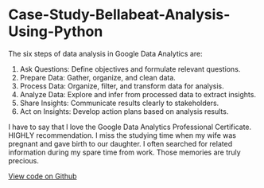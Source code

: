 # Case-Study-Bellabeat-Analysis-Using-Python
The six steps of data analysis in Google Data Analytics are:

1. Ask Questions: Define objectives and formulate relevant questions.
2. Prepare Data: Gather, organize, and clean data.
3. Process Data: Organize, filter, and transform data for analysis.
4. Analyze Data: Explore and infer from processed data to extract insights.
5. Share Insights: Communicate results clearly to stakeholders.
6. Act on Insights: Develop action plans based on analysis results.

I have to say that I love the Google Data Analytics Professional Certificate. HIGHLY recommendation. I miss the studying time when my wife was pregnant and gave birth to our daughter. I often searched for related information during my spare time from work. Those memories are truly precious.

[View code on Github](https://github.com/joshchen314/Case-Study-Bellabeat-Analysis-Using-Python)
